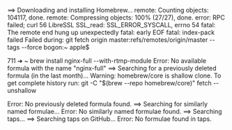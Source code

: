 ==> Downloading and installing Homebrew...
remote: Counting objects: 104117, done.
remote: Compressing objects: 100% (27/27), done.
error: RPC failed; curl 56 LibreSSL SSL_read: SSL_ERROR_SYSCALL, errno 54
fatal: The remote end hung up unexpectedly
fatal: early EOF
fatal: index-pack failed
Failed during: git fetch origin master:refs/remotes/origin/master --tags --force
bogon:~ apple$


711
➜  ~ brew install nginx-full --with-rtmp-module
Error: No available formula with the name "nginx-full"
==> Searching for a previously deleted formula (in the last month)...
Warning: homebrew/core is shallow clone. To get complete history run:
  git -C "$(brew --repo homebrew/core)" fetch --unshallow

Error: No previously deleted formula found.
==> Searching for similarly named formulae...
Error: No similarly named formulae found.
==> Searching taps...
==> Searching taps on GitHub...
Error: No formulae found in taps.